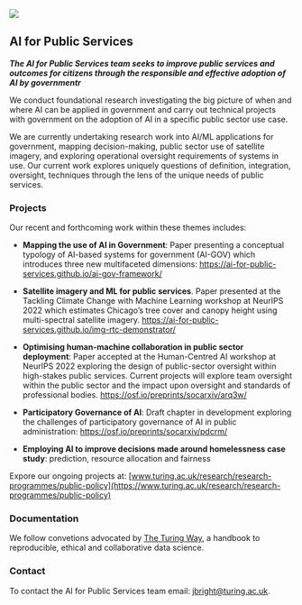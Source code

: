 ![](./cover-photo.png)

## AI for Public Services

_**The AI for Public Services team seeks to improve public services and outcomes for citizens through the responsible and effective adoption of AI by governmentr**_

We conduct foundational research investigating the big picture of when and where AI can be applied in government and carry out technical projects with government on the adoption of AI in a specific public sector use case.  

We are currently undertaking research work into AI/ML applications for government, mapping decision-making, public sector use of satellite imagery, and exploring operational oversight requirements of systems in use.  Our current work explores uniquely questions of definition, integration, oversight, techniques through the lens of the unique needs of public services. 


### Projects

Our recent and forthcoming work within these themes includes: 

- **Mapping the use of AI in Government**: Paper presenting a conceptual typology of AI-based systems for government (AI-GOV) which introduces three new multifaceted dimensions: https://ai-for-public-services.github.io/ai-gov-framework/

- **Satellite imagery and ML for public services**. Paper presented at the Tackling Climate Change with Machine Learning workshop at NeurIPS 2022 which estimates Chicago’s tree cover and canopy height using multi-spectral satellite imagery.  https://ai-for-public-services.github.io/img-rtc-demonstrator/

- **Optimising human-machine collaboration in public sector deployment**: Paper accepted at the Human-Centred AI workshop at NeurIPS 2022 exploring the design of public-sector oversight within high-stakes public services. Current projects will explore team oversight within the public sector and the impact upon oversight and standards of professional bodies. https://osf.io/preprints/socarxiv/arq3w/ 

- **Participatory Governance of AI**: Draft chapter in development exploring the challenges of participatory governance of AI in public administration: https://osf.io/preprints/socarxiv/pdcrm/ 

- **Employing AI to improve decisions made around homelessness case study**: prediction, resource allocation and fairness 

Expore our ongoing projects at: [www.turing.ac.uk/research/research-programmes/public-policy](https://www.turing.ac.uk/research/research-programmes/public-policy)

### Documentation

We follow convetions advocated by [The Turing Way](https://github.com/alan-turing-institute/the-turing-way), a handbook to reproducible, ethical and collaborative data science. 

### Contact

To contact the AI for Public Services team email: jbright@turing.ac.uk. 
